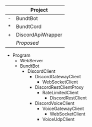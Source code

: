|   | Project |
|---|----------|
| - | BundtBot |
| * | BundtCord |
| + | DiscordApiWrapper |
|   | *Proposed* |

- Program
    - WebServer
    - BundtBot
        * DiscordClient
            + DiscordGatewayClient
                + WebSocketClient
            + DiscordRestClientProxy
                + RateLimitedClient
                    + DiscordRestClient
            + DiscordVoiceClient
                + VoiceGatewayClient
                    + WebSocketClient
                + VoiceUdpClient

